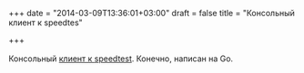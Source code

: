 +++
date = "2014-03-09T13:36:01+03:00"
draft = false
title = "Консольный клиент к speedtes"

+++

<p>Консольный <a href="https://github.com/johnsto/speedtest">клиент к&nbsp;<span style="line-height: 1.6em;">speedtest</span></a>. Конечно, написан на Go.</p>

